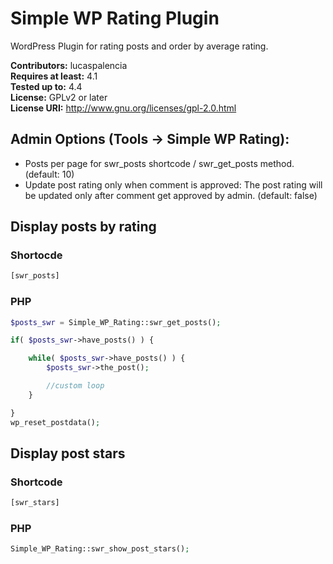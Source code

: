 # Simple WP Rating Plugin #

WordPress Plugin for rating posts and order by average rating.

**Contributors:** lucaspalencia  
**Requires at least:** 4.1  
**Tested up to:** 4.4  
**License:** GPLv2 or later  
**License URI:** http://www.gnu.org/licenses/gpl-2.0.html  

## Admin Options (Tools -> Simple WP Rating): ##

* Posts per page for swr_posts shortcode / swr_get_posts method. (default: 10)
* Update post rating only when comment is approved: The post rating will be updated only after comment get approved by admin. (default: false)

## Display posts by rating ##

### Shortocde ###

```php
[swr_posts]
```

### PHP ###

```php
$posts_swr = Simple_WP_Rating::swr_get_posts();

if( $posts_swr->have_posts() ) {

	while( $posts_swr->have_posts() ) {
		$posts_swr->the_post();

		//custom loop
	}

} 
wp_reset_postdata();

```

## Display post stars ##

### Shortcode ###

```php
[swr_stars]

```

### PHP ###

```php
Simple_WP_Rating::swr_show_post_stars();

```

